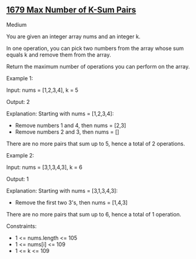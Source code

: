 ## [1679 Max Number of K-Sum Pairs](https://leetcode.com/problems/max-number-of-k-sum-pairs/)

Medium

You are given an integer array nums and an integer k.

In one operation, you can pick two numbers from the array whose sum equals k and remove them from the array.

Return the maximum number of operations you can perform on the array.

 
Example 1:

Input: nums = [1,2,3,4], k = 5

Output: 2

Explanation: Starting with nums = [1,2,3,4]:

- Remove numbers 1 and 4, then nums = [2,3]
- Remove numbers 2 and 3, then nums = []

There are no more pairs that sum up to 5, hence a total of 2 operations.

Example 2:

Input: nums = [3,1,3,4,3], k = 6

Output: 1

Explanation: Starting with nums = [3,1,3,4,3]:

- Remove the first two 3's, then nums = [1,4,3]

There are no more pairs that sum up to 6, hence a total of 1 operation.
 

Constraints:

- 1 <= nums.length <= 105
- 1 <= nums[i] <= 109
- 1 <= k <= 109